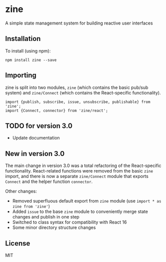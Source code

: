 # zine

A simple state management system for building reactive user interfaces

## Installation

To install (using npm):
```
npm install zine --save
```

## Importing
zine is split into two modules, `zine` (which contains the basic pub/sub system) and `zine/Connect` (which contains the React-specific functionality).
```
import {publish, subscribe, issue, unsubscribe, publishable} from 'zine';
import {Connect, connector} from 'zine/react';
```

## TODO for version 3.0

* Update documentation

## New in version 3.0

The main change in version 3.0 was a total refactoring of the React-specific functionality. React-related functions were removed from the basic `zine` import, and there is now a separate `zine/Connect` module that exports `Connect` and the helper function `connector`.

Other changes:
* Removed superfluous default export from `zine` module (use `import * as zine from 'zine'`)
* Added `issue` to the base `zine` module to conveniently merge state changes and publish in one step
* Switched to class syntax for compatibility with React 16
* Some minor directory structure changes

## License

MIT

